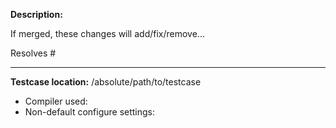 <!--     Before opening a pull request, please:                              -->
<!--     * Open an Issue if one does not already exist.                      -->
<!--     * Resolve any merge conflicts indicated by GitHub.                  -->
<!--     * Select the appropriate branch to target and make your changes     -->
<!--       off of that branch.                                               -->
<!--     See docs/working_with_github for more information.                  -->

**Description:**

If merged, these changes will add/fix/remove...

Resolves # 
<!-- Add Issue number to the right of the # above.                           -->


<!--         If testing is not required, delete the section below.           -->
----

**Testcase location:** /absolute/path/to/testcase

<!--  Don't forget to modify file permissions to allow access for reviewers! -->

* Compiler used:
* Non-default configure settings:


<!--     Before submitting this pull request:                                -->
<!--     * Double-check you have targeted the correct branch.                -->
<!--     * Request a review from a reviewer or team (e.g., Acceptors, LSM)   -->
<!--     * Select the relevant labels to help us categorize this PR.         -->

